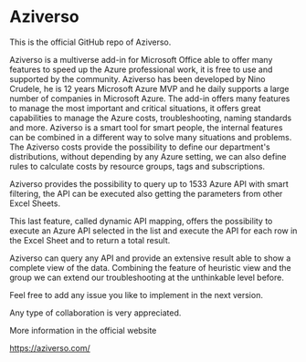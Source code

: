 # Aziverso
This is the official GitHub repo of Aziverso.

Aziverso is a multiverse add-in for Microsoft Office able to offer many features to speed up the Azure professional work, it is free to use and supported by the community.
Aziverso has been developed by Nino Crudele, he is 12 years Microsoft Azure MVP and he daily supports a large number of companies in Microsoft Azure.
The add-in offers many features to manage the most important and critical situations, it offers great capabilities to manage the Azure costs, troubleshooting, naming standards and more.
Aziverso is a smart tool for smart people, the internal features can be combined in a different way to solve many situations and problems.
The Aziverso costs provide the possibility to define our department's distributions, without depending by any Azure setting, we can also define rules to calculate costs by resource groups, tags and subscriptions.

Aziverso provides the possibility to query up to 1533 Azure API with smart filtering, the API can be executed also getting the parameters from other Excel Sheets.

This last feature, called dynamic API mapping, offers the possibility to execute an Azure API selected in the list and execute the API for each row in the Excel Sheet and to return a total result.

Aziverso can query any API and provide an extensive result able to show a complete view of the data.
Combining the feature of heuristic view and the group we can extend our troubleshooting at the unthinkable level before.

Feel free to add any issue you like to implement in the next version.

Any type of collaboration is very appreciated.

More information in the official website

https://aziverso.com/
